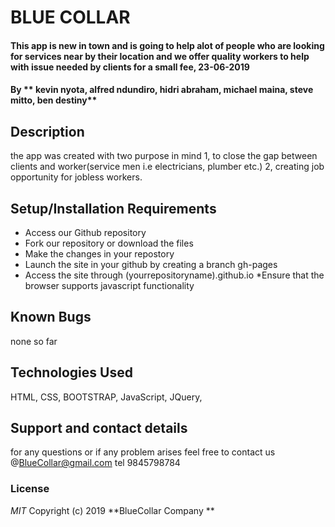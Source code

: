 # BLUE COLLAR
#### This app is new in town and is going to help alot of people who are looking for services near by their location and we offer quality workers to help with issue needed by clients for a small fee, 23-06-2019
#### By ** kevin nyota, alfred ndundiro, hidri abraham, michael maina, steve mitto, ben destiny**
## Description
the app was created with two purpose in mind 
1, to close the gap between clients and worker(service men i.e electricians, plumber etc.)
2, creating job opportunity for jobless workers.
## Setup/Installation Requirements
* Access our Github repository 
* Fork our repository or download the files
* Make the changes in your repostory
* Launch the site in your github by creating a branch gh-pages
* Access the site through (yourrepositoryname).github.io
*Ensure that the browser supports javascript functionality
## Known Bugs
none so far
## Technologies Used
HTML,
CSS,
BOOTSTRAP,
JavaScript,
JQuery,

## Support and contact details
for any questions or if any problem arises feel free to contact us @BlueCollar@gmail.com
tel 9845798784
### License
*MIT*
Copyright (c) 2019 **BlueCollar Company **
  